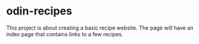 # odin-recipes
This project is about creating a basic recipe website.
The page will have an index page that contains links to a few recipes.